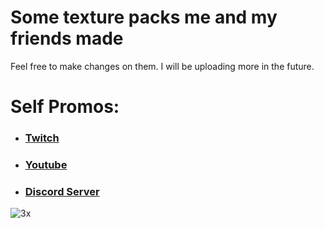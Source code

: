 # Some texture packs me and my friends made
Feel free to make changes on them. I will be uploading more in the future.


# Self Promos:

- ###  [Twitch](https://www.twitch.tv/penguen482_)

 - ###  [Youtube](https://www.youtube.com/channel/UC2YxB9TYOD1R123lcKK3WFw)
 
 - ###  [Discord Server](https://discord.gg/UrwCv25dfX)

![3x](https://user-images.githubusercontent.com/65160246/121740128-4fdb9e00-cb05-11eb-8e68-4d9cca437bb7.gif)
